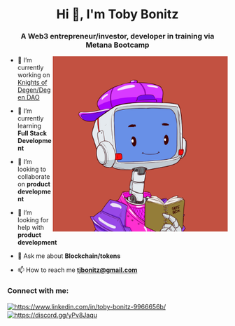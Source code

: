 <h1 align="center">Hi 👋, I'm Toby Bonitz</h1>
<h3 align="center">A Web3 entrepreneur/investor, developer in training via Metana Bootcamp</h3>
<img align="right" alt=Coding" width="400" src="e5db213846468c5ae57b620af276770e.jpg">


- 🔭 I’m currently working on [Knights of Degen/Degen DAO](dgendao.com)

- 🌱 I’m currently learning **Full Stack Development**

- 👯 I’m looking to collaborate on **product development**

- 🤝 I’m looking for help with **product development**

- 💬 Ask me about **Blockchain/tokens**

- 📫 How to reach me **tjbonitz@gmail.com**

<h3 align="left">Connect with me:</h3>
<p align="left">
<a href="https://linkedin.com/in/https://www.linkedin.com/in/toby-bonitz-9966656b/" target="blank"><img align="center" src="https://raw.githubusercontent.com/rahuldkjain/github-profile-readme-generator/master/src/images/icons/Social/linked-in-alt.svg" alt="https://www.linkedin.com/in/toby-bonitz-9966656b/" height="30" width="40" /></a>
<a href="https://discord.gg/https://discord.gg/yPv8Jaqu" target="blank"><img align="center" src="https://raw.githubusercontent.com/rahuldkjain/github-profile-readme-generator/master/src/images/icons/Social/discord.svg" alt="https://discord.gg/yPv8Jaqu" height="30" width="40" /></a>
</p>
